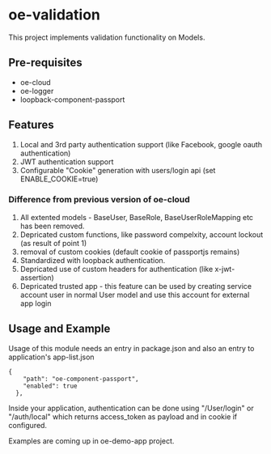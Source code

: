 # oe-validation

This project implements validation functionality on Models.

## Pre-requisites

* oe-cloud 
* oe-logger
* loopback-component-passport


## Features

1. Local and 3rd party authentication support (like Facebook, google oauth authentication)
2. JWT authentication support
3. Configurable "Cookie" generation with users/login api (set ENABLE_COOKIE=true)

### Difference from previous version of oe-cloud

1. All extented models - BaseUser, BaseRole, BaseUserRoleMapping etc has been removed. 
2. Depricated custom functions, like password compelxity, account lockout (as result of point 1)
3. removal of custom cookies (default cookie of passportjs remains)
4. Standardized with loopback authentication.
5. Depricated use of custom headers for authentication (like x-jwt-assertion)
6. Depricated trusted app - this feature can be used by creating service account user in normal User model and use this account for external app login


## Usage and Example

Usage of this module needs an entry in package.json and also an entry to application's app-list.json 
```
{
    "path": "oe-component-passport",
    "enabled": true
  },
```

Inside your application, authentication can be done using "/User/login" or "/auth/local" which returns access_token as payload and in cookie if configured.

Examples are coming up in oe-demo-app project.






